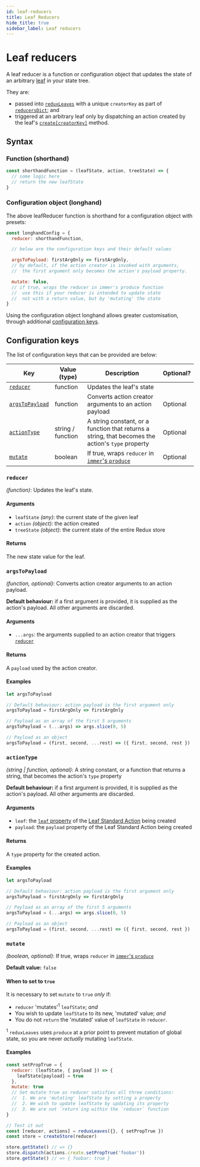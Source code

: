 ```yaml
---
id: leaf-reducers
title: Leaf Reducers
hide_title: true
sidebar_label: Leaf reducers
---
```


# Leaf reducers

A leaf reducer is a function or configuration object that updates the state of an arbitrary [leaf](leaf/README.md) in your state tree.

They are:
- passed into [`reduxLeaves`](README.md) with a unique `creatorKey` as part of [`reducersDict`](README.md#reducersdict); and
- triggered at an arbitrary leaf only by dispatching an action created by the leaf's [`create[creatorKey]`](create/README.md) method.

## Syntax

### Function (shorthand)
```js
const shorthandFunction = (leafState, action, treeState) => {
  // some logic here
  // return the new leafState
}
```

### Configuration object (longhand)
The above leafReducer function is shorthand for a configuration object with presets:
```js
const longhandConfig = {
  reducer: shorthandFunction,

  // below are the configuration keys and their default values

  argsToPayload: firstArgOnly => firstArgOnly,
  // by default, if the action creator is invoked with arguments,
  //  the first argument only becomes the action's payload property.

  mutate: false,
  // if true, wraps the reducer in immer's produce function
  //  use this if your reducer is intended to update state
  //  not with a return value, but by 'mutating' the state
}
```

Using the configuration object longhand allows greater customisation, through additional [configuration keys](#configuration-keys).

## Configuration keys

The list of configuration keys that can be provided are below:

| Key | Value (type) | Description | Optional? | 
| --- | --- | --- | --- |
| [`reducer`](#reducer) | function | Updates the leaf's state | |
| [`argsToPayload`](#argstopayload) | function | Converts action creator arguments to an action payload | Optional |
| [`actionType`](#actiontype) | string / function | A string constant, or a function that returns a string, that becomes the action's `type` property | Optional |
| [`mutate`](#mutate) | boolean | If true, wraps `reducer` in [`immer`'s `produce`](https://github.com/immerjs/immer) | Optional |

### `reducer`
*(function)*: Updates the leaf's state.

#### Arguments
- `leafState` *(any)*: the current state of the given leaf
- `action` *(object)*: the action created
- `treeState` *(object)*: the current state of the entire Redux store

#### Returns
The new state value for the leaf.

### `argsToPayload`
*(function, optional)*: Converts action creator arguments to an action payload.

**Default behaviour:** if a first argument is provided, it is supplied as the action's payload. All other arguments are discarded.

#### Arguments
- `...args`: the arguments supplied to an action creator that triggers [`reducer`](#reducer)

#### Returns
A `payload` used by the action creator.

#### Examples
```js
let argsToPayload

// Default behaviour: action payload is the first argument only
argsToPayload = firstArgOnly => firstArgOnly

// Payload as an array of the first 5 arguments
argsToPayload = (...args) => args.slice(0, 5)

// Payload as an object
argsToPayload = (first, second, ...rest) => ({ first, second, rest })
```

### `actionType`
*(string | function, optional)*: A string constant, or a function that returns a string, that becomes the action's `type` property

**Default behaviour:** if a first argument is provided, it is supplied as the action's payload. All other arguments are discarded.

#### Arguments
- `leaf`: the [`leaf` property](leaf/standardActions.md#properties) of the [Leaf Standard Action](leaf/standardActions.md) being created
- `payload`: the `payload` property of the Leaf Standard Action being created

#### Returns
A `type` property for the created action.

#### Examples
```js
let argsToPayload

// Default behaviour: action payload is the first argument only
argsToPayload = firstArgOnly => firstArgOnly

// Payload as an array of the first 5 arguments
argsToPayload = (...args) => args.slice(0, 5)

// Payload as an object
argsToPayload = (first, second, ...rest) => ({ first, second, rest })
```

### `mutate`
*(boolean, optional)*: If true, wraps `reducer` in [`immer`'s `produce`](https://github.com/immerjs/immer)

**Default value:** `false`

#### When to set to `true`
It is necessary to set `mutate` to `true` *only* if:
- `reducer` 'mutates'<sup>1</sup> `leafState`; *and*
- You wish to update `leafState` to its new, 'mutated' value; *and*
- You do not `return` the 'mutated' value of `leafState` in `reducer`.

<sup>1</sup> `reduxLeaves` uses `produce` at a prior point to prevent mutation of global state, so you are never *actually* mutating `leafState`.


#### Examples
```js
const setPropTrue = {
  reducer: (leafState, { payload }) => {
    leafState[payload] = true
  },
  mutate: true
  // Set mutate true as reducer satisfies all three conditions:
  //  1. We are 'mutating' leafState by setting a property
  //  2. We wish to update leafState by updating its property
  //  3. We are not `return`ing within the `reducer` function
}

// Test it out
const [reducer, actions] = reduxLeaves({}, { setPropTrue })
const store = createStore(reducer)

store.getState() // => {}
store.dispatch(actions.create.setPropTrue('foobar'))
store.getState() // => { foobar: true }
```